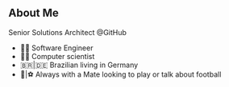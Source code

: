 ## About Me

Senior Solutions Architect @GitHub

- 👨‍💻 Software Engineer
- 👨‍🔬 Computer scientist
- :brazil:|:de: Brazilian living in Germany
- 🧉|⚽ Always with a Mate looking to play or talk about football
